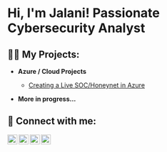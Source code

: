 <h1>Hi, I'm Jalani! Passionate Cybersecurity Analyst</h1>

<h2>👨‍💻 My Projects:</h2>

- <b>Azure / Cloud Projects</b>
  - [Creating a Live SOC/Honeynet in Azure](https://github.com/Jalanicybertest/Cloud-SOC)
    
- <b>More in progress...</b>

<h2> 🤳 Connect with me:</h2>

[<img align="left" alt="JalaniHeath | YouTube" width="22px" src="https://cdn.jsdelivr.net/npm/simple-icons@v3/icons/youtube.svg" />][youtube]
[<img align="left" alt="JalaniHeath | Twitter" width="22px" src="https://cdn.jsdelivr.net/npm/simple-icons@v3/icons/twitter.svg" />][twitter]
[<img align="left" alt="JalaniHeath | LinkedIn" width="22px" src="https://cdn.jsdelivr.net/npm/simple-icons@v3/icons/linkedin.svg" />][linkedin]
[<img align="left" alt="JalaniHeath | Instagram" width="22px" src="https://cdn.jsdelivr.net/npm/simple-icons@v3/icons/instagram.svg" />][instagram]

[twitter]: https://twitter.com/joshmadakor
[youtube]: https://www.youtube.com/c/joshmadakor
[instagram]: https://www.instagram.com/joshmadakor/
[linkedin]: https://www.linkedin.com/in/jalani-heath-137377304/
